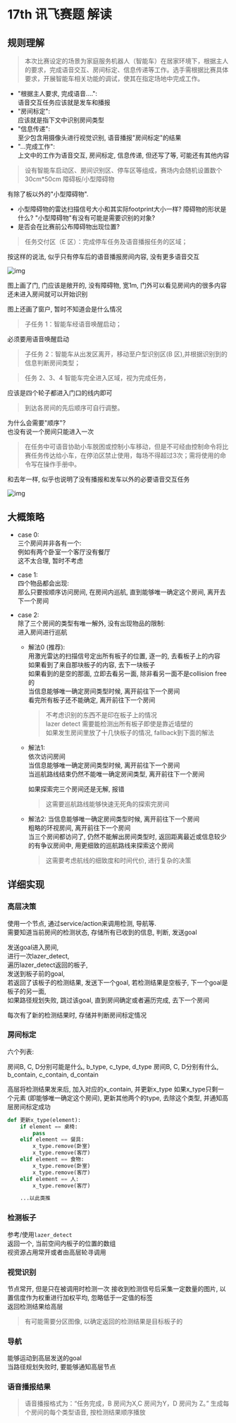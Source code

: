 # 17th  讯飞赛题 解读

## 规则理解

> 本次比赛设定的场景为家庭服务机器人（智能车）在居家环境下，根据主人的要求，完成语音交互、房间标定、信息传递等工作。选手需根据比赛具体要求，开展智能车相关功能的调试，使其在指定场地中完成工作。

- "根据主人要求, 完成语音....":  
    语音交互任务应该就是发车和播报
- "房间标定":  
    应该就是指下文中识别房间类型
- "信息传递":  
    至少包含用摄像头进行视觉识别, 语音播报"房间标定"的结果
- "...完成工作":  
    上文中的工作为语音交互, 房间标定, 信息传递, 但还写了等, 可能还有其他内容

> 设有智能车启动区、房间识别区、停车区等组成，赛场内会随机设置数个 30cm*50cm 障碍板/小型障碍物

有除了板以外的"小型障碍物".  

- 小型障碍物的雷达扫描信号大小和其实际footprint大小一样? 障碍物的形状是什么? "小型障碍物"有没有可能是需要识别的对象?
- 是否会在比赛前公布障碍物出现位置?

> 任务交付区（E 区）：完成停车任务及语音播报任务的区域；

按这样的说法, 似乎只有停车后的语音播报房间内容, 没有更多语音交互

![img](./Pictures/Screenshot_20220318_205904.png)

图上画了门, 门应该是敞开的, 没有障碍物, 宽1m, 门外可以看见房间内的很多内容  
还未进入房间就可以开始识别

图上还画了窗户, 暂时不知道会是什么情况

> 子任务 1：智能车经语音唤醒启动；

必须要用语音唤醒启动

> 子任务 2：智能车从出发区离开，移动至户型识别区(B 区),并根据识别到的信息判断房间类型；

> 任务 2、3、4 智能车完全进入区域，视为完成任务，

应该是四个轮子都进入门口的线内即可  

> 到达各房间的先后顺序可自行调整。

为什么会需要"顺序"?  
也没有说一个房间只能进入一次  

> 在任务中可语音协助小车脱困或控制小车移动，但是不可经由控制命令将比赛任务传达给小车，在停泊区禁止使用，每场不得超过3次；需将使用的命令写在操作手册中。

和去年一样, 似乎也说明了没有播报和发车以外的必要语音交互任务

![img](./Pictures/Screenshot_20220318_211254.png)

## 大概策略

- case 0:  
    三个房间并非各有一个:  
    例如有两个卧室一个客厅没有餐厅  
    这不太合理, 暂时不考虑
- case 1:  
    四个物品都会出现:  
    那么只要按顺序访问房间, 在房间内巡航, 直到能够唯一确定这个房间, 离开去下一个房间
- case 2:  
    除了三个房间的类型有唯一解外, 没有出现物品的限制:  
    进入房间进行巡航

  - 解法0 (推荐):  
      用激光雷达的扫描信号定出所有板子的位置, 逐一的, 去看板子上的内容  
      如果看到了来自那块板子的内容, 去下一块板子  
      如果看到的是空的那面, 立即去看另一面, 除非看另一面不是collision free的  
      当信息能够唯一确定房间类型时候, 离开前往下一个房间  
      看完所有板子还不能确定, 离开前往下一个房间  
      > 不考虑识别的东西不是印在板子上的情况  
      > lazer detect 需要能检测出所有板子即使是靠近墙壁的  
      > 如果发生房间里放了十几快板子的情况, fallback到下面的解法

  - 解法1:  
      依次访问房间  
      当信息能够唯一确定房间类型时候, 离开前往下一个房间  
      当巡航路线结束仍然不能唯一确定房间类型, 离开前往下一个房间  

      如果探索完三个房间还是无解, 报错
      >这需要巡航路线能够快速无死角的探索完房间
  - 解法2:
      当信息能够唯一确定房间类型时候, 离开前往下一个房间  
      粗略的环视房间, 离开前往下一个房间  
      当三个房间都访问了, 仍然不能解出房间类型时, 返回距离最近或信息较少的有争议房间中, 用更细致的巡航路线来探索这个房间
      >这需要考虑航线的细致度和时间代价, 进行复杂的决策

## 详细实现

### 高层决策

使用一个节点, 通过service/action来调用检测, 导航等.  
需要知道当前房间的检测状态, 存储所有已收到的信息, 判断, 发送goal

发送goal进入房间,  
进行一次lazer_detect,  
遍历lazer_detect返回的板子,  
发送到板子前的goal,  
若返回了该板子的检测结果, 发送下一个goal,
若检测结果是空板子, 下一个goal是板子的另一面,  
如果路径规划失败, 跳过该goal,
直到房间确定或者遍历完成, 去下一个房间

每次有了新的检测结果时, 存储并判断房间标定情况

### 房间标定

六个列表:

房间B, C, D分别可能是什么, b_type, c_type, d_type
房间B, C, D分别有什么, b_contain, c_contain, d_contain

高层将检测结果发来后, 加入对应的x_contain, 并更新x_type
    如果x_type只剩一个元素 (即能够唯一确定这个房间), 更新其他两个的type, 去除这个类型, 并通知高层房间标定成功

```python
def 更新x_type(element):
    if element == 桌椅:
        pass
    elif element == 餐具:
        x_type.remove(卧室)
        x_type.remove(客厅)
    elif element == 食物:
        x_type.remove(卧室)
        x_type.remove(客厅)
    elif element == 人:
        x_type.remove(客厅)

    ...以此类推

```

### 检测板子

参考/使用`lazer_detect`  
返回一个, 当前空间内板子的位置的数组  
视资源占用常开或者由高层轮寻调用

### 视觉识别

节点常开, 但是只在被调用时检测一次
接收到检测信号后采集一定数量的图片, 以置信度作为权重进行加权平均, 忽略低于一定值的标签  
返回检测结果给高层
>有可能需要分区图像, 以确定返回的检测结果是目标板子的

### 导航

能够运动到高层发送的goal  
当路径规划失败时, 要能够通知高层节点

### 语音播报结果

> 语音播报格式为：“任务完成，B 房间为X,C 房间为Y，D 房间为 Z。”
生成每个房间的每个类型语音, 按检测结果顺序播放
